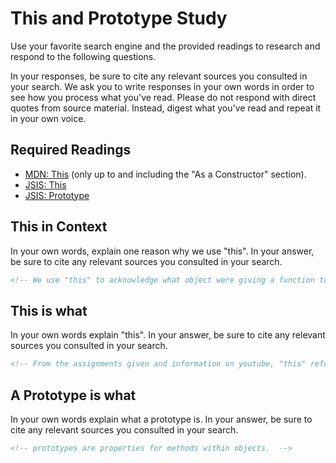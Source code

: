 # This and Prototype Study

Use your favorite search engine and the provided readings to research and
respond to the following questions.

In your responses, be sure to cite any relevant sources you consulted in your
search. We ask you to write responses in your own words in order to see how you
process what you've read. Please do not respond with direct quotes from source
material. Instead, digest what you've read and repeat it in your own voice.

## Required Readings

-   [MDN: This](https://developer.mozilla.org/en-US/docs/Web/JavaScript/Reference/Operators/this)
(only up to and including the "As a Constructor" section).
-   [JSIS: This](http://javascriptissexy.com/understand-javascripts-this-with-clarity-and-master-it/)
-   [JSIS: Prototype](http://javascriptissexy.com/javascript-prototype-in-plain-detailed-language/)

## This in Context

In your own words, explain one reason why we use "this". In your answer, be
sure to cite any relevant sources you consulted in your search.

```md
<!-- We use "this" to acknowledge what object were giving a function to.-->
```

## This is what

In your own words explain "this".  In your answer, be
sure to cite any relevant sources you consulted in your search.

```md
<!-- From the assignments given and information on youtube, "this" refers to an object that governs the methods that are within it.  -->
```

## A Prototype is what

In your own words explain what a prototype is.  In your answer, be
sure to cite any relevant sources you consulted in your search.

```md
<!-- prototypes are properties for methods within objects.  -->
```
